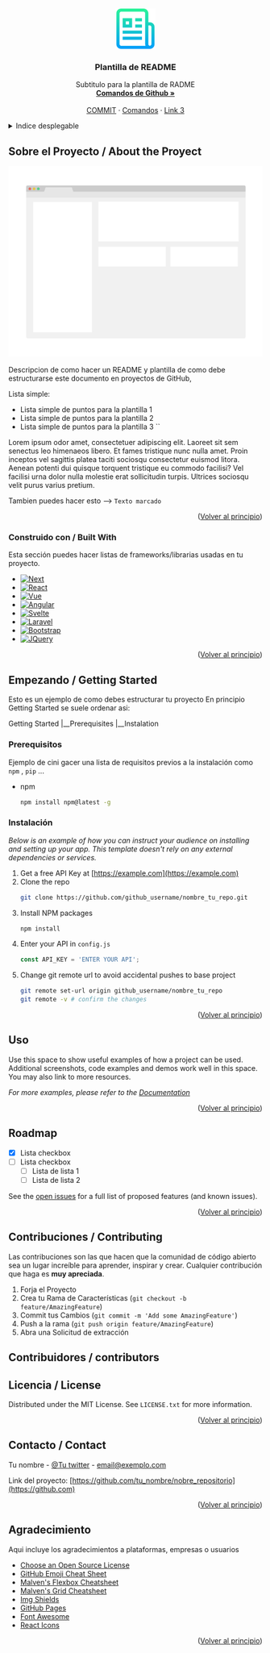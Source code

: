 <a id="readme-top"></a>

<!--
lOS COMENTARIOS SE CREAN DE ESTA FORMA
-->


<!-- Logo de Proyecto -->
<br/>
<div align="center">
  <a href="[https://github.com/othneildrew/Best-README-Template]">
    <img src="images/logo.png" alt="Logo" width="80" height="80">
  </a>

  <h3 align="center">Plantilla de README</h3>

  <p align="center">
    Subtitulo para la plantilla de RADME
    <br/>
    <a href="https://github.com/alavaro-dev/REGLAS-README/edit/main/CAMBIOS.md"><strong>Comandos de Github »</strong></a>
    <br/><br/>
    <a href="https://github.com/alavaro-dev/REGLAS-README/edit/main/COMMIT.md">COMMIT</a>
    ·
    <a href="https://github.com/alavaro-dev/REGLAS-README/edit/main/CAMBIOS.md">Comandos</a>
    ·
    <a href="https://github.com/alavaro-dev/REGLAS-README/edit/main/CAMBIOS.md">Link 3</a>
  </p>
</div>



<!-- Índice desplegable -->
<details>
  <summary>Indice desplegable</summary>
  <ol>
    <li>
      <a href="#about-the-project">Sobre el Proyecto</a>
      <ul>
        <li><a href="#built-with">Construido con</a></li>
      </ul>
    </li>
    <li>
      <a href="#getting-started">Empezando</a>
      <ul>
        <li><a href="#prerequisites">Prerrequisitos</a></li>
        <li><a href="#installation">Instalación</a></li>
      </ul>
    </li>
    <li><a href="#usage">Uso</a></li>
    <li><a href="#roadmap">Hoja de ruta</a></li>
    <li><a href="#contributing">Contribuciones</a></li>
    <li><a href="#license">Licencia</a></li>
    <li><a href="#contact">Contacto</a></li>
    <li><a href="#acknowledgments">Agradecimiento</a></li>
  </ol>
</details>



<!-- Sobre el Proyecto -->
## Sobre el Proyecto / About the Proyect

[![Product Name Screen Shot][product-screenshot]](https://example.com)

Descripcion de como hacer un README y plantilla de como debe estructurarse este documento en proyectos de GitHub,

Lista simple:
* Lista simple de puntos para la plantilla 1
* Lista simple de puntos para la plantilla 2
* Lista simple de puntos para la plantilla 3
``

Lorem ipsum odor amet, consectetuer adipiscing elit. Laoreet sit sem senectus leo himenaeos libero. Et fames tristique nunc nulla amet. Proin inceptos vel sagittis platea taciti sociosqu consectetur euismod litora. Aenean potenti dui quisque torquent tristique eu commodo facilisi? Vel facilisi urna dolor nulla molestie erat sollicitudin turpis. Ultrices sociosqu velit purus varius pretium.

Tambien puedes hacer esto --> `Texto marcado`

<p align="right">(<a href="#readme-top">Volver al principio</a>)</p>



### Construido con / Built With

Esta sección puedes hacer listas de frameworks/librarias usadas en tu proyecto.

* [![Next][Next.js]][Next-url]
* [![React][React.js]][React-url]
* [![Vue][Vue.js]][Vue-url]
* [![Angular][Angular.io]][Angular-url]
* [![Svelte][Svelte.dev]][Svelte-url]
* [![Laravel][Laravel.com]][Laravel-url]
* [![Bootstrap][Bootstrap.com]][Bootstrap-url]
* [![JQuery][JQuery.com]][JQuery-url]

<p align="right">(<a href="#readme-top">Volver al principio</a>)</p>



<!-- GETTING STARTED -->
## Empezando / Getting Started

Esto es un ejemplo de como debes estructurar tu proyecto
En principio Getting Started se suele ordenar asi:

  Getting Started
    |__Prerequisites
    |__Instalation



### Prerequisitos

Ejemplo de cini gacer una lista de requisitos previos a la instalación como `npm` , `pip` ...
* npm
  ```sh
  npm install npm@latest -g
  ```



### Instalación

_Below is an example of how you can instruct your audience on installing and setting up your app. This template doesn't rely on any external dependencies or services._

1. Get a free API Key at [https://example.com](https://example.com)
2. Clone the repo
   ```sh
   git clone https://github.com/github_username/nombre_tu_repo.git
   ```
3. Install NPM packages
   ```sh
   npm install
   ```
4. Enter your API in `config.js`
   ```js
   const API_KEY = 'ENTER YOUR API';
   ```
5. Change git remote url to avoid accidental pushes to base project
   ```sh
   git remote set-url origin github_username/nombre_tu_repo
   git remote -v # confirm the changes
   ```

<p align="right">(<a href="#readme-top">Volver al principio</a>)</p>



<!-- USO -->
## Uso

Use this space to show useful examples of how a project can be used. Additional screenshots, code examples and demos work well in this space. You may also link to more resources.

_For more examples, please refer to the [Documentation](https://example.com)_

<p align="right">(<a href="#readme-top">Volver al principio</a>)</p>



<!-- ROADMAP -->
## Roadmap

- [x] Lista checkbox 
- [ ] Lista checkbox
    - [ ] Lista de lista 1
    - [ ] Lista de lista 2

See the [open issues](https://github.com/othneildrew/Best-README-Template/issues) for a full list of proposed features (and known issues).

<p align="right">(<a href="#readme-top">Volver al principio</a>)</p>



<!-- CONTRIBUCIONES -->
## Contribuciones / Contributing

Las contribuciones son las que hacen que la comunidad de código abierto sea un lugar increíble para aprender, inspirar y crear. Cualquier contribución que haga es  **muy apreciada**.


1. Forja el Proyecto
2. Crea tu Rama de Características (`git checkout -b feature/AmazingFeature`)
3. Commit tus Cambios (`git commit -m 'Add some AmazingFeature'`)
4. Push a la rama (`git push origin feature/AmazingFeature`)
5. Abra una Solicitud de extracción

<!-- CONTRIBUIDORES -->
## Contribuidores / contributors

<!-- LICENCIA -->
## Licencia / License

Distributed under the MIT License. See `LICENSE.txt` for more information.

<p align="right">(<a href="#readme-top">Volver al principio</a>)</p>



<!-- CONTACTO -->
## Contacto / Contact

Tu nombre - [@Tu twitter](https://twitter.com) - email@exemplo.com

Link del proyecto: [https://github.com/tu_nombre/nobre_repositorio](https://github.com)

<p align="right">(<a href="#readme-top">Volver al principio</a>)</p>



<!-- AGRADECIMIENTO -->
## Agradecimiento

Aqui incluye los agradecimientos a plataformas, empresas o usuarios 

* [Choose an Open Source License](https://choosealicense.com)
* [GitHub Emoji Cheat Sheet](https://www.webpagefx.com/tools/emoji-cheat-sheet)
* [Malven's Flexbox Cheatsheet](https://flexbox.malven.co/)
* [Malven's Grid Cheatsheet](https://grid.malven.co/)
* [Img Shields](https://shields.io)
* [GitHub Pages](https://pages.github.com)
* [Font Awesome](https://fontawesome.com)
* [React Icons](https://react-icons.github.io/react-icons/search)

<p align="right">(<a href="#readme-top">Volver al principio</a>)</p>



<!-- Links para imagenes marcadores de toda la pagina -->
<!-- https://www.markdownguide.org/basic-syntax/#reference-style-links -->
[contributors-shield]: https://img.shields.io/github/contributors/othneildrew/Best-README-Template.svg?style=for-the-badge
[contributors-url]: https://github.com/othneildrew/Best-README-Template/graphs/contributors
[forks-shield]: https://img.shields.io/github/forks/othneildrew/Best-README-Template.svg?style=for-the-badge
[forks-url]: https://github.com/othneildrew/Best-README-Template/network/members
[stars-shield]: https://img.shields.io/github/stars/othneildrew/Best-README-Template.svg?style=for-the-badge
[stars-url]: https://github.com/othneildrew/Best-README-Template/stargazers
[issues-shield]: https://img.shields.io/github/issues/othneildrew/Best-README-Template.svg?style=for-the-badge
[issues-url]: https://github.com/othneildrew/Best-README-Template/issues
[license-shield]: https://img.shields.io/github/license/othneildrew/Best-README-Template.svg?style=for-the-badge
[license-url]: https://github.com/othneildrew/Best-README-Template/blob/master/LICENSE.txt
[linkedin-shield]: https://img.shields.io/badge/-LinkedIn-black.svg?style=for-the-badge&logo=linkedin&colorB=555
[linkedin-url]: https://linkedin.com/in/othneildrew
[product-screenshot]: images/screenshot.png
[Next.js]: https://img.shields.io/badge/next.js-000000?style=for-the-badge&logo=nextdotjs&logoColor=white
[Next-url]: https://nextjs.org/
[React.js]: https://img.shields.io/badge/React-20232A?style=for-the-badge&logo=react&logoColor=61DAFB
[React-url]: https://reactjs.org/
[Vue.js]: https://img.shields.io/badge/Vue.js-35495E?style=for-the-badge&logo=vuedotjs&logoColor=4FC08D
[Vue-url]: https://vuejs.org/
[Angular.io]: https://img.shields.io/badge/Angular-DD0031?style=for-the-badge&logo=angular&logoColor=white
[Angular-url]: https://angular.io/
[Svelte.dev]: https://img.shields.io/badge/Svelte-4A4A55?style=for-the-badge&logo=svelte&logoColor=FF3E00
[Svelte-url]: https://svelte.dev/
[Laravel.com]: https://img.shields.io/badge/Laravel-FF2D20?style=for-the-badge&logo=laravel&logoColor=white
[Laravel-url]: https://laravel.com
[Bootstrap.com]: https://img.shields.io/badge/Bootstrap-563D7C?style=for-the-badge&logo=bootstrap&logoColor=white
[Bootstrap-url]: https://getbootstrap.com
[JQuery.com]: https://img.shields.io/badge/jQuery-0769AD?style=for-the-badge&logo=jquery&logoColor=white
[JQuery-url]: https://jquery.com 
